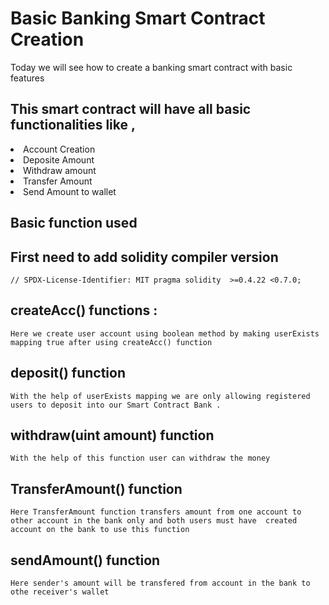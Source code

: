 # Basic Banking Smart Contract Creation

Today we will see how to create  a banking smart contract with basic features

## This smart contract will have all basic functionalities like ,

<li>
Account Creation
</li>
<li>
Deposite Amount
</li>
<Li>
Withdraw amount
</li>
<li>
Transfer Amount
</li>
<li>
Send Amount to wallet
</li>

## Basic function used 


## First need to add solidity compiler version

`
// SPDX-License-Identifier: MIT
pragma solidity  >=0.4.22 <0.7.0;
`

##  createAcc() functions :
`Here we create user account using boolean method by making userExists mapping true after using createAcc() function `

## deposit() function
`With the help of userExists mapping we are only allowing registered users to deposit into our Smart Contract Bank .`

## withdraw(uint amount) function

`With the help of this function user can withdraw the money`

## TransferAmount() function

`Here TransferAmount function transfers amount from one account to other account in the bank only and both users must have 
created account on the bank to use this function`

## sendAmount() function 

`Here sender's amount will be transfered from account in the bank to othe receiver's wallet`


